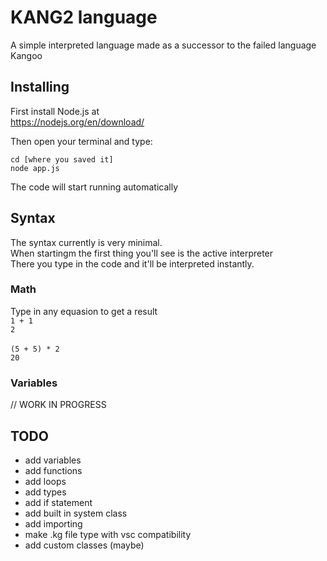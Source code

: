 # KANG2 language

A simple interpreted language made as a successor to the failed language Kangoo

## Installing

First install Node.js at <br>
https://nodejs.org/en/download/ <br>

Then open your terminal and type:

`cd [where you saved it]` <br>
`node app.js` <br>

The code will start running automatically

## Syntax

The syntax currently is very minimal.<br>
When startingm the first thing you'll see is the active interpreter<br>
There you type in the code and it'll be interpreted instantly.

### Math

Type in any equasion to get a result <br>
`1 + 1`<br>
`2` <br><br>
`(5 + 5) * 2`<br>
`20`<br>

### Variables

// WORK IN PROGRESS

## TODO

- add variables
- add functions
- add loops
- add types
- add if statement
- add built in system class
- add importing
- make .kg file type with vsc compatibility
- add custom classes (maybe)
